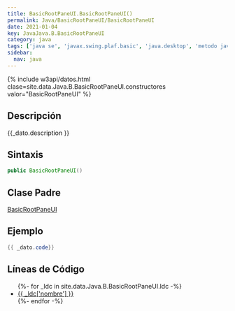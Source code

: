 ```yaml
---
title: BasicRootPaneUI.BasicRootPaneUI()
permalink: Java/BasicRootPaneUI/BasicRootPaneUI
date: 2021-01-04
key: JavaJava.B.BasicRootPaneUI
category: java
tags: ['java se', 'javax.swing.plaf.basic', 'java.desktop', 'metodo java', 'Java 1.3']
sidebar: 
  nav: java
---
```


{% include w3api/datos.html clase=site.data.Java.B.BasicRootPaneUI.constructores valor="BasicRootPaneUI" %}

## Descripción
{{_dato.description }}

## Sintaxis
~~~java
public BasicRootPaneUI()
~~~

## Clase Padre
[BasicRootPaneUI](/Java/BasicRootPaneUI/)

## Ejemplo
~~~java
{{ _dato.code}}
~~~

## Líneas de Código
<ul>
{%- for _ldc in site.data.Java.B.BasicRootPaneUI.ldc -%}
   <li>
       <a href="{{_ldc['url'] }}">{{ _ldc['nombre'] }}</a>
   </li>
{%- endfor -%}
</ul>
